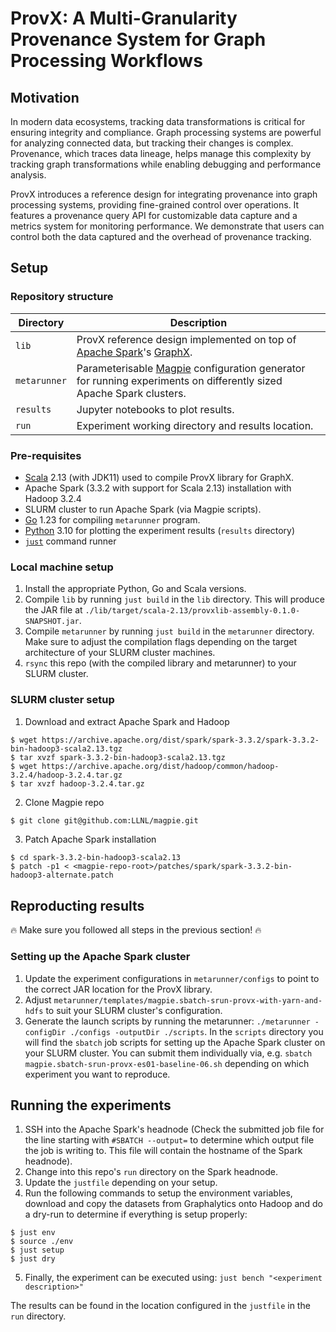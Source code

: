 # ProvX: A Multi-Granularity Provenance System for Graph Processing Workflows

## Motivation
In modern data ecosystems, tracking data transformations is critical for ensuring integrity and compliance. Graph processing systems are powerful for analyzing connected data, but tracking their changes is complex. Provenance, which traces data lineage, helps manage this complexity by tracking graph transformations while enabling debugging and performance analysis.

ProvX introduces a reference design for integrating provenance into graph processing systems, providing fine-grained control over operations. It features a provenance query API for customizable data capture and a metrics system for monitoring performance. We demonstrate that users can control both the data captured and the overhead of provenance tracking.

## Setup

### Repository structure

| Directory | Description |
| --- | --- |
| `lib` | ProvX reference design implemented on top of [Apache Spark](https://spark.apache.org)'s [GraphX](https://spark.apache.org/docs/latest/graphx-programming-guide.html). |
| `metarunner` | Parameterisable [Magpie](https://github.com/LLNL/magpie) configuration generator for running experiments on differently sized Apache Spark clusters. |
| `results` | Jupyter notebooks to plot results. |
| `run` | Experiment working directory and results location. |

### Pre-requisites

- [Scala](https://www.scala-lang.org/) 2.13 (with JDK11) used to compile ProvX library for GraphX.
- Apache Spark (3.3.2 with support for Scala 2.13) installation with Hadoop 3.2.4
- SLURM cluster to run Apache Spark (via Magpie scripts).
- [Go](https://go.dev/) 1.23 for compiling `metarunner` program.
- [Python](https://www.python.org/) 3.10 for plotting the experiment results (`results` directory)
- [`just`](https://just.systems/) command runner

### Local machine setup

1. Install the appropriate Python, Go and Scala versions.
2. Compile `lib` by running `just build` in the `lib` directory. This will produce the JAR file at `./lib/target/scala-2.13/provxlib-assembly-0.1.0-SNAPSHOT.jar`.
3. Compile `metarunner` by running `just build` in the `metarunner` directory. Make sure to adjust the compilation flags depending on the target architecture of your SLURM cluster machines.
4. `rsync` this repo (with the compiled library and metarunner) to your SLURM cluster.

### SLURM cluster setup

1. Download and extract Apache Spark and Hadoop
```
$ wget https://archive.apache.org/dist/spark/spark-3.3.2/spark-3.3.2-bin-hadoop3-scala2.13.tgz
$ tar xvzf spark-3.3.2-bin-hadoop3-scala2.13.tgz
$ wget https://archive.apache.org/dist/hadoop/common/hadoop-3.2.4/hadoop-3.2.4.tar.gz
$ tar xvzf hadoop-3.2.4.tar.gz
```
2. Clone Magpie repo
```sh
$ git clone git@github.com:LLNL/magpie.git
```
3. Patch Apache Spark installation
```
$ cd spark-3.3.2-bin-hadoop3-scala2.13
$ patch -p1 < <magpie-repo-root>/patches/spark/spark-3.3.2-bin-hadoop3-alternate.patch
```

## Reproducting results

:fire: Make sure you followed all steps in the previous section! :fire:

### Setting up the Apache Spark cluster
1. Update the experiment configurations in `metarunner/configs` to point to the correct JAR location for the ProvX library.
2. Adjust `metarunner/templates/magpie.sbatch-srun-provx-with-yarn-and-hdfs` to suit your SLURM cluster's configuration.
3. Generate the launch scripts by running the metarunner: `./metarunner -configDir ./configs -outputDir ./scripts`. In the `scripts` directory you will find the `sbatch` job scripts for setting up the Apache Spark cluster on your SLURM cluster. You can submit them individually via, e.g. `sbatch magpie.sbatch-srun-provx-es01-baseline-06.sh` depending on which experiment you want to reproduce.

## Running the experiments

1. SSH into the Apache Spark's headnode (Check the submitted job file for the line starting with `#SBATCH --output=` to determine which output file the job is writing to. This file will contain the hostname of the Spark headnode).
2. Change into this repo's `run` directory on the Spark headnode.
3. Update the `justfile` depending on your setup.
4. Run the following commands to setup the environment variables, download and copy the datasets from Graphalytics onto Hadoop and do a dry-run to determine if everything is setup properly:
```
$ just env
$ source ./env
$ just setup
$ just dry
```
5. Finally, the experiment can be executed using: `just bench "<experiment description>"`

The results can be found in the location configured in the `justfile` in the `run` directory.
